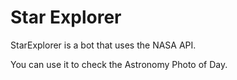 # Star Explorer
StarExplorer is a bot that uses the NASA API.

You can use it to check the Astronomy Photo of Day.
